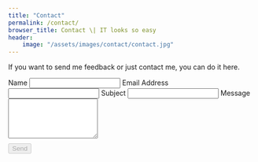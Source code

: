 ```yaml
---
title: "Contact"
permalink: /contact/
browser_title: Contact \| IT looks so easy
header:
    image: "/assets/images/contact/contact.jpg"
---
```


If you want to send me feedback or just contact me, you can do it here.

<script type="text/javascript">var submitted=false;</script>
<iframe name="hidden_iframe" id="hidden_iframe" style="display:none;" 
onload="if(submitted) {window.location='thankyou';}"></iframe>

<script src="https://www.google.com/recaptcha/api.js"></script>
<form action="https://smartforms.dev/submit/5e13017bd2b1f304f056347b" method="post" target="hidden_iframe" onsubmit="submitted=true;">
    <label>Name</label>
    <input type="text" name="name" required>
    <label>Email Address</label>
    <input type="email" name="email" required>
    <label>Subject</label>
    <input type="text" name="subject">
    <label>Message</label>
    <textarea rows="5" name="message" required></textarea>
    <div class="g-recaptcha" data-callback="recaptchaCallback" data-sitekey="6Lf_v8wUAAAAAPiQ09yyVlLGFiS1jPGRWOv-zfbB" required></div>
    <button id="submitBtn" style="margin-top:10px;" type="submit" disabled>Send</button>    
</form>